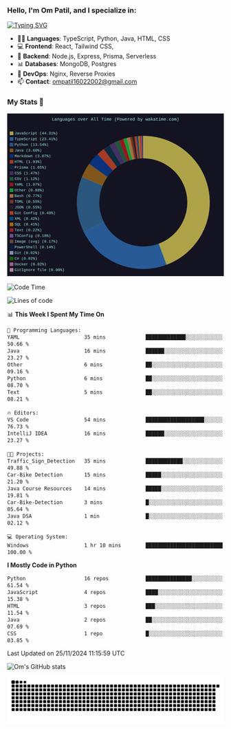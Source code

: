 <h3>Hello, I'm Om Patil, and I specialize in:</h3>

[![Typing SVG](https://readme-typing-svg.demolab.com?font=Fira+Code&pause=1000&color=00F7F6&width=435&lines=Full+Stack+Developer;Node.js+Backend+Developer;React+Frontend+Developer)](https://git.io/typing-svg)

<ul>
  <li>👨‍💻 <strong>Languages</strong>: TypeScript, Python, Java, HTML, CSS</li>
  <li>💻 <strong>Frontend</strong>: React, Tailwind CSS,  </li>
  <li>🦄 <strong>Backend</strong>: Node.js, Express, Prisma, Serverless </li>
  <li>📊 <strong>Databases</strong>: MongoDB, Postgres</li>
  <li>🚀 <strong>DevOps</strong>: Nginx, Reverse Proxies</li>
  <li>📫 <strong>Contact</strong>: <a href="mailto:ompatil16022002@gmail.com">ompatil16022002@gmail.com</a></li>
</ul>


<h3>My Stats 💯</h3>

<img src="wakatime-stats.svg" alt="Wakatime Stats" width="600"/>

<!--  [![Top Langs](https://github-readme-stats.vercel.app/api/top-langs/?username=9OmP&layout=compact&theme=radical)](https://github.com/anuraghazra/github-readme-stats) -->

<!--START_SECTION:waka-->
![Code Time](http://img.shields.io/badge/Code%20Time-108%20hrs%208%20mins-blue)

![Lines of code](https://img.shields.io/badge/From%20Hello%20World%20I%27ve%20Written-1.5%20million%20lines%20of%20code-blue)

📊 **This Week I Spent My Time On** 

```text
💬 Programming Languages: 
YAML                     35 mins             █████████████░░░░░░░░░░░░   50.66 % 
Java                     16 mins             ██████░░░░░░░░░░░░░░░░░░░   23.27 % 
Other                    6 mins              ██░░░░░░░░░░░░░░░░░░░░░░░   09.16 % 
Python                   6 mins              ██░░░░░░░░░░░░░░░░░░░░░░░   08.70 % 
Text                     5 mins              ██░░░░░░░░░░░░░░░░░░░░░░░   08.21 % 

🔥 Editors: 
VS Code                  54 mins             ███████████████████░░░░░░   76.73 % 
IntelliJ IDEA            16 mins             ██████░░░░░░░░░░░░░░░░░░░   23.27 % 

🐱‍💻 Projects: 
Traffic_Sign_Detection   35 mins             ████████████░░░░░░░░░░░░░   49.88 % 
Car-Bike Detection       15 mins             █████░░░░░░░░░░░░░░░░░░░░   21.20 % 
Java Course Resources    14 mins             █████░░░░░░░░░░░░░░░░░░░░   19.81 % 
Car-Bike-Detection       3 mins              █░░░░░░░░░░░░░░░░░░░░░░░░   05.64 % 
Java DSA                 1 min               █░░░░░░░░░░░░░░░░░░░░░░░░   02.12 % 

💻 Operating System: 
Windows                  1 hr 10 mins        █████████████████████████   100.00 % 
```

**I Mostly Code in Python** 

```text
Python                   16 repos            ███████████████░░░░░░░░░░   61.54 % 
JavaScript               4 repos             ████░░░░░░░░░░░░░░░░░░░░░   15.38 % 
HTML                     3 repos             ███░░░░░░░░░░░░░░░░░░░░░░   11.54 % 
Java                     2 repos             ██░░░░░░░░░░░░░░░░░░░░░░░   07.69 % 
CSS                      1 repo              █░░░░░░░░░░░░░░░░░░░░░░░░   03.85 % 
```




 Last Updated on 25/11/2024 11:15:59 UTC
<!--END_SECTION:waka-->

![Om's GitHub stats](https://github-readme-stats.vercel.app/api?username=9OmP&show_icons=true&theme=radical)

![snake gif](https://github.com/9OmP/9OmP/blob/output/github-contribution-grid-snake-dark.svg)



